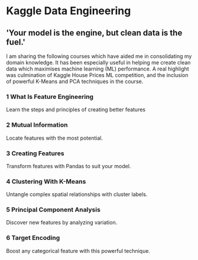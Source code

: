# Kaggle Data Engineering 

## 'Your model is the engine, but clean data is the fuel.'

I am sharing the following courses which have aided me in consolidating my domain knowledge. It has been especially useful in helping me create clean data which maximises machine learning (ML) performance. A real highlight was culmination of Kaggle House Prices ML competition, and the inclusion of powerful K-Means and PCA techniques in the course.

### 1 What Is Feature Engineering
Learn the steps and principles of creating better features

### 2 Mutual Information
Locate features with the most potential.

### 3 Creating Features
Transform features with Pandas to suit your model.

### 4 Clustering With K-Means
Untangle complex spatial relationships with cluster labels.

### 5 Principal Component Analysis
Discover new features by analyzing variation.

### 6 Target Encoding
Boost any categorical feature with this powerful technique.
